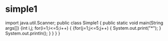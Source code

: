 # simple1
import java.util.Scanner;
public class Simple1 {
    public static void main(String args[])
    {int i,j;
    for(i=1;i<=5;i++)
    {
        {for(j=1;j<=5;j++)
        {
        System.out.print("*");
    }
    System.out.println();
    }
    }
    }
}
